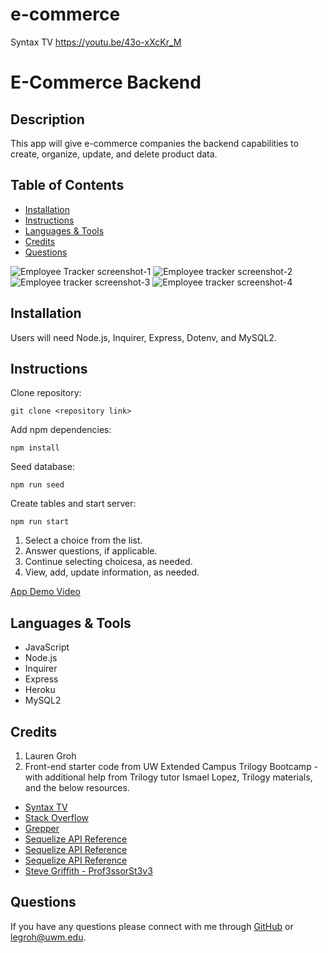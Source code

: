 # e-commerce


Syntax TV
https://youtu.be/43o-xXcKr_M


# E-Commerce Backend

## Description 

This app will give e-commerce companies the backend capabilities to create, organize, update, and delete product data.

  
## Table of Contents 
* [Installation](#installation)
* [Instructions](#instructions)
* [Languages & Tools](#languages-tools)
* [Credits](#credits)
* [Questions](#questions)

![Employee Tracker screenshot-1](./assets/images/screenshot-1.png "screenshot-1")
![Employee tracker screenshot-2](./assets/images/screenshot-2.png "screenshot-2")
![Employee tracker screenshot-3](./assets/images/screenshot-3.png "screenshot-3")
![Employee tracker screenshot-4](./assets/images/screenshot-4.png "screenshot-3")
  
## Installation

Users will need Node.js, Inquirer, Express, Dotenv, and MySQL2.
  
## Instructions 

Clone repository:
```
git clone <repository link>
```

Add npm dependencies:
```
npm install
```
Seed database:
```
npm run seed
```
Create tables and start server:
```
npm run start
```

1. Select a choice from the list.
2. Answer questions, if applicable.
3. Continue selecting choicesa, as needed.
4. View, add, update information, as needed.

[App Demo Video](https://watch.screencastify.com/v/cL3W8P0wV9iu4ffjihSJ)

## Languages & Tools

* JavaScript
* Node.js
* Inquirer
* Express
* Heroku
* MySQL2

## Credits

1. Lauren Groh 
2. Front-end starter code from UW Extended Campus Trilogy Bootcamp - with additional help from Trilogy tutor Ismael Lopez, Trilogy materials, and the below resources.
 * [Syntax TV](https://youtu.be/43o-xXcKr_M)
 * [Stack Overflow](https://stackoverflow.com/questions/29233896/sequelize-table-without-column-id)
 * [Grepper](https://www.codegrepper.com/code-examples/javascript/numeric+validation+in+sequelize+in+node+js)
 * [Sequelize API Reference](https://sequelize.org/v5/manual/data-types.html)
 * [Sequelize API Reference](https://sequelize.org/master/manual/model-basics.html#default-values)
 * [Sequelize API Reference](https://sequelize.org/master/class/lib/associations/base.js~Association.html)
 * [Steve Griffith - Prof3ssorSt3v3](https://youtu.be/5WFyhsnU4Ik)

## Questions

If you have any questions please connect with me through [GitHub](https://github.com/GrohTech) or [legroh@uwm.edu](mailto:legroh@uwm.edu).
